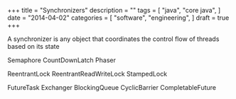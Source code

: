 +++
title = "Synchronizers"
description = ""
tags = [
    "java",
    "core java",
]
date = "2014-04-02"
categories = [
    "software",
    "engineering",
]
draft = true
+++

A synchronizer is any object that coordinates the control flow of threads based on its state

Semaphore
CountDownLatch
Phaser

ReentrantLock
ReentrantReadWriteLock
StampedLock

FutureTask
Exchanger
BlockingQueue
CyclicBarrier
CompletableFuture



